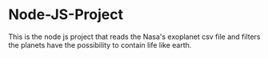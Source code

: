 # Node-JS-Project
This is the node js project that reads the Nasa's exoplanet csv file and filters the planets have the possibility to contain life like earth.
